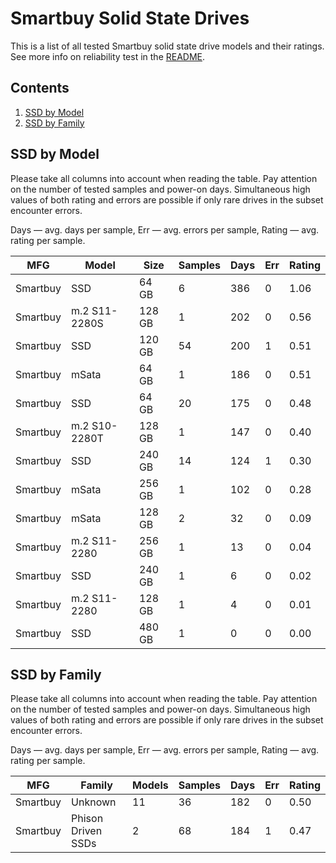 Smartbuy Solid State Drives
===========================

This is a list of all tested Smartbuy solid state drive models and their ratings. See
more info on reliability test in the [README](https://github.com/linuxhw/SMART).

Contents
--------

1. [ SSD by Model  ](#ssd-by-model)
2. [ SSD by Family ](#ssd-by-family)

SSD by Model
------------

Please take all columns into account when reading the table. Pay attention on the
number of tested samples and power-on days. Simultaneous high values of both rating
and errors are possible if only rare drives in the subset encounter errors.

Days   — avg. days per sample,
Err    — avg. errors per sample,
Rating — avg. rating per sample.

| MFG       | Model              | Size   | Samples | Days  | Err   | Rating |
|-----------|--------------------|--------|---------|-------|-------|--------|
| Smartbuy  | SSD                | 64 GB  | 6       | 386   | 0     | 1.06   |
| Smartbuy  | m.2 S11-2280S      | 128 GB | 1       | 202   | 0     | 0.56   |
| Smartbuy  | SSD                | 120 GB | 54      | 200   | 1     | 0.51   |
| Smartbuy  | mSata              | 64 GB  | 1       | 186   | 0     | 0.51   |
| Smartbuy  | SSD                | 64 GB  | 20      | 175   | 0     | 0.48   |
| Smartbuy  | m.2 S10-2280T      | 128 GB | 1       | 147   | 0     | 0.40   |
| Smartbuy  | SSD                | 240 GB | 14      | 124   | 1     | 0.30   |
| Smartbuy  | mSata              | 256 GB | 1       | 102   | 0     | 0.28   |
| Smartbuy  | mSata              | 128 GB | 2       | 32    | 0     | 0.09   |
| Smartbuy  | m.2 S11-2280       | 256 GB | 1       | 13    | 0     | 0.04   |
| Smartbuy  | SSD                | 240 GB | 1       | 6     | 0     | 0.02   |
| Smartbuy  | m.2 S11-2280       | 128 GB | 1       | 4     | 0     | 0.01   |
| Smartbuy  | SSD                | 480 GB | 1       | 0     | 0     | 0.00   |

SSD by Family
-------------

Please take all columns into account when reading the table. Pay attention on the
number of tested samples and power-on days. Simultaneous high values of both rating
and errors are possible if only rare drives in the subset encounter errors.

Days   — avg. days per sample,
Err    — avg. errors per sample,
Rating — avg. rating per sample.

| MFG       | Family                 | Models | Samples | Days  | Err   | Rating |
|-----------|------------------------|--------|---------|-------|-------|--------|
| Smartbuy  | Unknown                | 11     | 36      | 182   | 0     | 0.50   |
| Smartbuy  | Phison Driven SSDs     | 2      | 68      | 184   | 1     | 0.47   |

